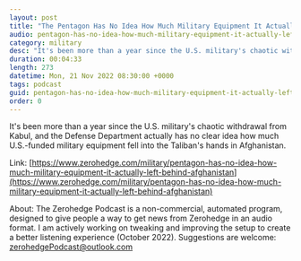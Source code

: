 ```yaml
---
layout: post
title: "The Pentagon Has No Idea How Much Military Equipment It Actually Left Behind In Afghanistan"
audio: pentagon-has-no-idea-how-much-military-equipment-it-actually-left-behind-afghanistan-0
category: military
desc: "It's been more than a year since the U.S. military's chaotic withdrawal from Kabul, and the Defense Department actually has no clear idea how much U.S.-funded military equipment fell into the Taliban's hands in Afghanistan."
duration: 00:04:33
length: 273
datetime: Mon, 21 Nov 2022 08:30:00 +0000
tags: podcast
guid: pentagon-has-no-idea-how-much-military-equipment-it-actually-left-behind-afghanistan-0
order: 0
---
```

It's been more than a year since the U.S. military's chaotic withdrawal from Kabul, and the Defense Department actually has no clear idea how much U.S.-funded military equipment fell into the Taliban's hands in Afghanistan.

Link: [https://www.zerohedge.com/military/pentagon-has-no-idea-how-much-military-equipment-it-actually-left-behind-afghanistan](https://www.zerohedge.com/military/pentagon-has-no-idea-how-much-military-equipment-it-actually-left-behind-afghanistan)

About: The Zerohedge Podcast is a non-commercial, automated program, designed to give people a way to get news from Zerohedge in an audio format.  I am actively working on tweaking and improving the setup to create a better listening experience (October 2022).  Suggestions are welcome: [zerohedgePodcast@outlook.com](mailto:zerohedgePodcast@outlook.com)